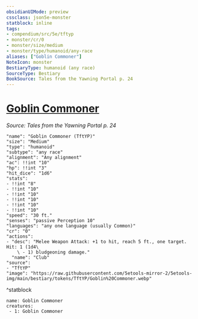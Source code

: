 ```yaml
---
obsidianUIMode: preview
cssclass: json5e-monster
statblock: inline
tags:
- compendium/src/5e/tftyp
- monster/cr/0
- monster/size/medium
- monster/type/humanoid/any-race
aliases: ["Goblin Commoner"]
NoteIcon: monster
BestiaryType: humanoid (any race)
SourceType: Bestiary
BookSource: Tales from the Yawning Portal p. 24
---
```

# [Goblin Commoner](2-Mechanics/CLI/bestiary/humanoid/goblin-commoner-tftyp.md)
*Source: Tales from the Yawning Portal p. 24*  

```statblock
"name": "Goblin Commoner (TftYP)"
"size": "Medium"
"type": "humanoid"
"subtype": "any race"
"alignment": "Any alignment"
"ac": !!int "10"
"hp": !!int "3"
"hit_dice": "1d6"
"stats":
- !!int "8"
- !!int "10"
- !!int "10"
- !!int "10"
- !!int "10"
- !!int "10"
"speed": "30 ft."
"senses": "passive Perception 10"
"languages": "any one language (usually Common)"
"cr": "0"
"actions":
- "desc": "Melee Weapon Attack: +1 to hit, reach 5 ft., one target. Hit: 1 (1d4\
    \ - 1) bludgeoning damage."
  "name": "Club"
"source":
- "TftYP"
"image": "https://raw.githubusercontent.com/5etools-mirror-2/5etools-img/main/bestiary/tokens/TftYP/Goblin%20Commoner.webp"
```
^statblock

```encounter-table
name: Goblin Commoner
creatures:
 - 1: Goblin Commoner
```
